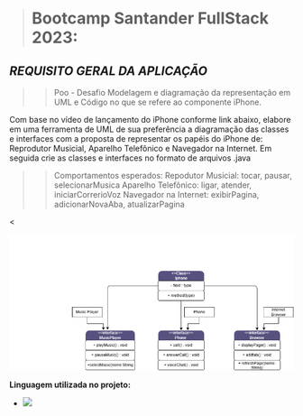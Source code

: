 > # Bootcamp Santander FullStack 2023:

## _REQUISITO GERAL DA APLICAÇÃO_

> > Poo - Desafio
> > Modelagem e diagramação da representação em UML e Código no que se refere ao componente iPhone.

Com base no vídeo de lançamento do iPhone conforme link abaixo, elabore em uma ferramenta de UML de sua preferência a diagramação das classes e interfaces com a proposta de representar os papéis do iPhone de: Reprodutor Musicial, Aparelho Telefônico e Navegador na Internet. Em seguida crie as classes e interfaces no formato de arquivos .java

> >Comportamentos esperados:
Repodutor Musicial: tocar, pausar, selecionarMusica
Aparelho Telefônico: ligar, atender, iniciarCorrerioVoz
Navegador na Internet: exibirPagina, adicionarNovaAba, atualizarPagina


<<div align="left">
  <img src="desafioIphone/uml-iphone/uml-iphone.drawio.png">
</div>


**Linguagem utilizada no projeto:**

- <img src="https://img.shields.io/badge/Java-ED8B00?style=for-the-badge&logo=java&logoColor=white" />







